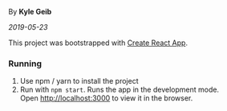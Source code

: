 By **Kyle Geib**

*2019-05-23*

This project was bootstrapped with [Create React App](https://github.com/facebook/create-react-app).

### Running
1) Use npm / yarn to install the project
2) Run with `npm start`.
    Runs the app in the development mode.<br>
    Open [http://localhost:3000](http://localhost:3000) to view it in the browser.
